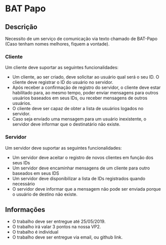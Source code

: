 # BAT Papo
## Descrição

Necessito de um serviço de comunicação via texto chamado de BAT-Papo (Caso tenham nomes melhores, fiquem a vontade). 

### Cliente
Um cliente deve suportar as seguintes funcionalidades:

* Um cliente, ao ser criado, deve solicitar ao usuário qual será o seu ID. O cliente deve registrar o ID do usuário no servidor. 
* Após receber a confirmação de registro do servidor, o cliente deve estar habilitado para, ao mesmo tempo, poder enviar mensagens para outros usuários baseados em seus IDs, ou receber mensagens  de outros usuários.
* O cliente deve ser capaz de obter a lista de usuários logados no servidor.
* Caso seja enviado uma mensagem para um usuário inexistente, o servidor deve informar que o destinatário não existe.

### Servidor
Um servidor deve suportar as seguintes funcionalidades:

* Um servidor deve aceitar o registro de novos clientes em função dos seus IDs
* Um servidor deve encaminhar mensagens de um cliente para outro baseados em seus IDS
* Um servidor deve disponibilizar a lista de IDs registrados quando necessário
* O servidor deve informar que a mensagem não pode ser enviada porque o usuário de destino não existe.

## Informações 

* O trabalho deve ser entregue até 25/05/2019.
* O trabalho irá valar 3 pontos na nossa VP2.
* O trabalho é individual
* O trabalho deve ser entregue via email, ou github link.